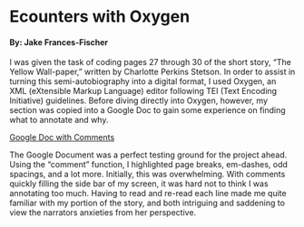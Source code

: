 # Ecounters with Oxygen
#### By: Jake Frances-Fischer

I was given the task of coding pages 27 through 30 of the short story, “The Yellow Wall-paper,” written by Charlotte Perkins Stetson. In order to assist in turning this semi-autobiography into a digital format, I used Oxygen, an XML (eXtensible Markup Language) editor following TEI (Text Encoding Initiative) guidelines. Before diving directly into Oxygen, however, my section was copied into a Google Doc to gain some experience on finding what to annotate and why. 

[Google Doc with Comments](https://francesfischer.github.io/francesfischer/images/GoogleDoc.jpg)

The Google Document was a perfect testing ground for the project ahead. Using the “comment” function, I highlighted page breaks, em-dashes, odd spacings, and a lot more. Initially, this was overwhelming. With comments quickly filling the side bar of my screen, it was hard not to think I was annotating too much. Having to read and re-read each line made me quite familiar with my portion of the story, and both intriguing and saddening to view the narrators anxieties from her perspective. 
